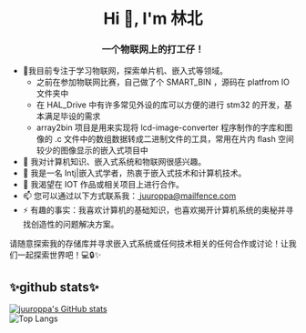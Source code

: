 
<h1 align="center">Hi 👋, I'm 林北</h1>
<h3 align="center">一个物联网上的打工仔！</h3>

- 🔭我目前专注于学习物联网，探索单片机、嵌入式等领域。
   - 之前在参加物联网比赛，自己做了个 SMART_BIN ，源码在 platfrom IO 文件夹中
   - 在 HAL_Drive 中有许多常见外设的库可以方便的进行 stm32 的开发，基本满足毕设的需求
   - array2bin 项目是用来实现将 lcd-image-converter 程序制作的字库和图像的 .c 文件中的数组数据转成二进制文件的工具，常用在片内 flash 空间较少的图像显示的嵌入式项目中
- 🌱 我对计算机知识、嵌入式系统和物联网很感兴趣。
- 👀 我是一名 Intj|嵌入式学者，热衷于嵌入式技术和计算机技术。
- 💞️ 我渴望在 IOT 作品或相关项目上进行合作。
- 📫 您可以通过以下方式联系我：[ juuroppa@mailfence.com ]( mailto:juuroppa@mailfence.com )
- ⚡ 有趣的事实：我喜欢计算机的基础知识，也喜欢揭开计算机系统的奥秘并寻找创造性的问题解决方案。

请随意探索我的存储库并寻求嵌入式系统或任何技术相关的任何合作或讨论！让我们一起探索世界吧！💻🔒✨

## ✨github stats✨
[![juuroppa's GitHub stats](https://github-readme-stats.vercel.app/api?username=linbeiyao)](https://github.com/anuraghazra/github-readme-stats)   
![Top Langs](https://github-readme-stats.vercel.app/api/top-langs/?username=linbeiyao)


